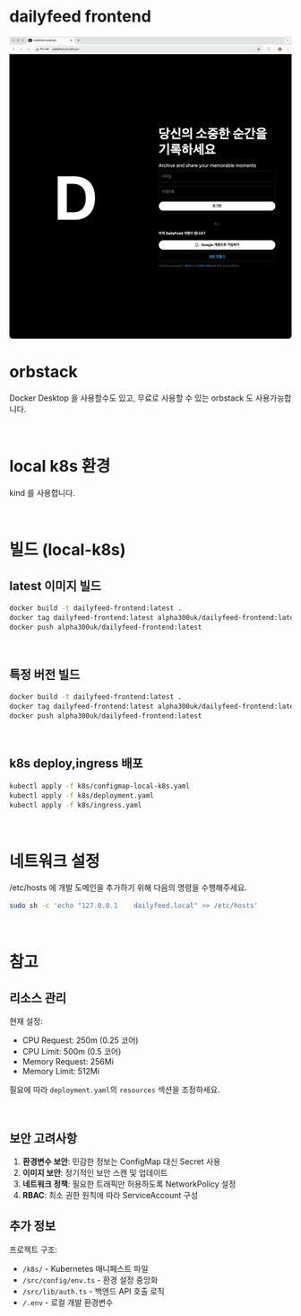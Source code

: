 # dailyfeed frontend

![](guide/img/1.png)



# orbstack

Docker Desktop 을 사용할수도 있고, 무료로 사용할 수 있는 orbstack 도 사용가능합니다.

<br/>



# local k8s 환경

kind 를 사용합니다.

<br/>



# 빌드 (local-k8s)

## latest 이미지 빌드

```bash
docker build -t dailyfeed-frontend:latest .
docker tag dailyfeed-frontend:latest alpha300uk/dailyfeed-frontend:latest
docker push alpha300uk/dailyfeed-frontend:latest
```

<br/>



## 특정 버전 빌드

```bash
docker build -t dailyfeed-frontend:latest .
docker tag dailyfeed-frontend:latest alpha300uk/dailyfeed-frontend:latest
docker push alpha300uk/dailyfeed-frontend:latest
```

<br/>



## k8s deploy,ingress 배포

```bash
kubectl apply -f k8s/configmap-local-k8s.yaml
kubectl apply -f k8s/deployment.yaml
kubectl apply -f k8s/ingress.yaml
```

<br/>



# 네트워크 설정

/etc/hosts 에 개발 도메인을 추가하기 위해 다음의 명령을 수행해주세요.

```bash
sudo sh -c 'echo "127.0.0.1    dailyfeed.local" >> /etc/hosts'
```

<br/>



# 참고



## 리소스 관리

현재 설정:

- CPU Request: 250m (0.25 코어)
- CPU Limit: 500m (0.5 코어)
- Memory Request: 256Mi
- Memory Limit: 512Mi

필요에 따라 `deployment.yaml`의 `resources` 섹션을 조정하세요.

<br/>



## 보안 고려사항

1. **환경변수 보안**: 민감한 정보는 ConfigMap 대신 Secret 사용
2. **이미지 보안**: 정기적인 보안 스캔 및 업데이트
3. **네트워크 정책**: 필요한 트래픽만 허용하도록 NetworkPolicy 설정
4. **RBAC**: 최소 권한 원칙에 따라 ServiceAccount 구성







## 추가 정보

프로젝트 구조:

- `/k8s/` - Kubernetes 매니페스트 파일
- `/src/config/env.ts` - 환경 설정 중앙화
- `/src/lib/auth.ts` - 백엔드 API 호출 로직
- `/.env` - 로컬 개발 환경변수
